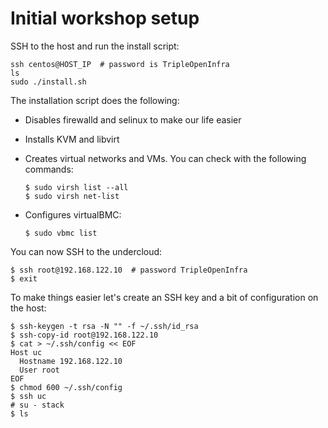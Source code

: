 # Initial workshop setup

SSH to the host and run the install script:

```console
ssh centos@HOST_IP  # password is TripleOpenInfra
ls
sudo ./install.sh
````

The installation script does the following:

* Disables firewalld and selinux to make our life easier
* Installs KVM and libvirt
* Creates virtual networks and VMs. You can check with the following commands:

  ```console
  $ sudo virsh list --all
  $ sudo virsh net-list
  ```

* Configures virtualBMC:

  ```console
  $ sudo vbmc list
  ```

You can now SSH to the undercloud:

```console
$ ssh root@192.168.122.10  # password TripleOpenInfra
$ exit
```

To make things easier let's create an SSH key and a bit of configuration on the host:

```console
$ ssh-keygen -t rsa -N "" -f ~/.ssh/id_rsa
$ ssh-copy-id root@192.168.122.10
$ cat > ~/.ssh/config << EOF
Host uc
  Hostname 192.168.122.10
  User root
EOF
$ chmod 600 ~/.ssh/config
$ ssh uc
# su - stack
$ ls
```